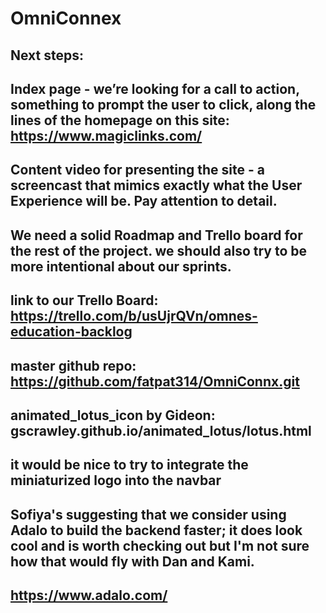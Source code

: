 # OmniConnex #

## Next steps:

## Index page - we’re looking for a call to action, something to prompt the user to click, along the lines of the homepage on this site: https://www.magiclinks.com/

## Content video for presenting the site - a screencast that mimics exactly what the User Experience will be. Pay attention to detail. 

## We need a solid Roadmap and Trello board for the rest of the project. we should also try to be more intentional about our sprints.

## link to our Trello Board: https://trello.com/b/usUjrQVn/omnes-education-backlog


## master github repo: https://github.com/fatpat314/OmniConnx.git

## animated_lotus_icon by Gideon: gscrawley.github.io/animated_lotus/lotus.html

## it would be nice to try to integrate the miniaturized logo into the navbar

## Sofiya's suggesting that we consider using Adalo to build the backend faster; it does look cool and is worth checking out but I'm not sure how that would fly with Dan and Kami.
## https://www.adalo.com/
